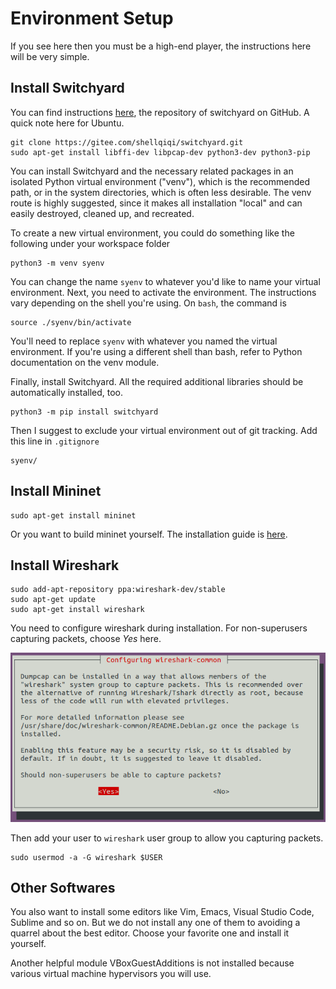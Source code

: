 # Environment Setup

If you see here then you must be a high-end player, the instructions here will be very simple.

## Install Switchyard

You can find instructions [here](https://shellqiqi.gitee.io/switchyard), the repository of switchyard on GitHub. A quick note here for Ubuntu.

```
git clone https://gitee.com/shellqiqi/switchyard.git
sudo apt-get install libffi-dev libpcap-dev python3-dev python3-pip
```

You can install Switchyard and the necessary related packages in an isolated Python virtual environment ("venv"), which is the recommended path, or in the system directories, which is often less desirable. The venv route is highly suggested, since it makes all installation "local" and can easily destroyed, cleaned up, and recreated.

To create a new virtual environment, you could do something like the following under your workspace folder

```
python3 -m venv syenv
```

You can change the name `syenv` to whatever you'd like to name your virtual environment. Next, you need to activate the environment. The instructions vary depending on the shell you're using. On `bash`, the command is

```
source ./syenv/bin/activate
```

You'll need to replace `syenv` with whatever you named the virtual environment. If you're using a different shell than bash, refer to Python documentation on the venv module.

Finally, install Switchyard. All the required additional libraries should be automatically installed, too.

```
python3 -m pip install switchyard
```

Then I suggest to exclude your virtual environment out of git tracking. Add this line in `.gitignore`

```
syenv/
```

## Install Mininet

```
sudo apt-get install mininet
```

Or you want to build mininet yourself. The installation guide is [here](http://mininet.org/download/).

## Install Wireshark

```
sudo add-apt-repository ppa:wireshark-dev/stable
sudo apt-get update
sudo apt-get install wireshark
```

You need to configure wireshark during installation. For non-superusers capturing packets, choose *Yes* here.

![configure-wireshark](assets/configure-wireshark.png)

Then add your user to `wireshark` user group to allow you capturing packets.

```
sudo usermod -a -G wireshark $USER
```

## Other Softwares

You also want to install some editors like Vim, Emacs, Visual Studio Code, Sublime and so on. But we do not install any one of them to avoiding a quarrel about the best editor. Choose your favorite one and install it yourself.

Another helpful module VBoxGuestAdditions is not installed because various virtual machine hypervisors you will use.
